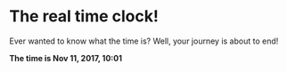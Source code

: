 # The real time clock!

Ever wanted to know what the time is? Well, your journey is about to end!

**The time is Nov 11, 2017, 10:01**